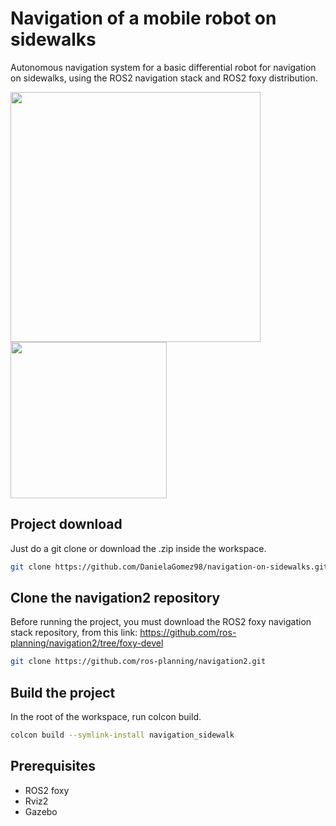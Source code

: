 # Navigation of a mobile robot on sidewalks
Autonomous navigation system for a basic differential robot for navigation on sidewalks, using the ROS2 navigation stack and ROS2 foxy distribution.

<img src="https://user-images.githubusercontent.com/91514084/182298717-b150532e-84f9-4b57-8411-2d589e3b5416.png" width="400"> <img src="https://user-images.githubusercontent.com/91514084/182294487-4ab4f765-b68b-4dd3-addb-983e6cc29e97.png" width="250"> 


## Project download
Just do a git clone or download the .zip inside the workspace.
```bash
git clone https://github.com/DanielaGomez98/navigation-on-sidewalks.git
```

## Clone the navigation2 repository
Before running the project, you must download the ROS2 foxy navigation stack repository, from this link: https://github.com/ros-planning/navigation2/tree/foxy-devel 
```bash
git clone https://github.com/ros-planning/navigation2.git
```

## Build the project
In the root of the workspace, run colcon build.
```bash
colcon build --symlink-install navigation_sidewalk
```
## Prerequisites

* ROS2 foxy
* Rviz2
* Gazebo
